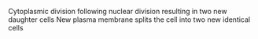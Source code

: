 Cytoplasmic division following nuclear division resulting in two new daughter cells
New plasma membrane splits the cell into two new identical cells
